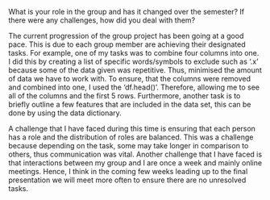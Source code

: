 What is your role in the group and has it changed over the semester? If there were any challenges, how did you deal with them?

The current progression of the group project has been going at a good pace. This is due to each group member are achieving their designated tasks. For example, one of my tasks was to combine four columns into one. I did this by creating a list of specific words/symbols to exclude such as ‘.x’ because some of the data given was repetitive. Thus, minimised the amount of data we have to work with. To ensure, that the columns were removed and combined into one, I used the ‘df.head()’. Therefore, allowing me to see all of the columns and the first 5 rows. Furthermore, another task is to briefly outline a few features that are included in the data set, this can be done by using the data dictionary.  

A challenge that I have faced during this time is ensuring that each person has a role and the distribution of roles are balanced. This was a challenge because depending on the task, some may take longer in comparison to others, thus communication was vital. Another challenge that I have faced is that interactions between my group and I are once a week and mainly online meetings. Hence, I think in the coming few weeks leading up to the final presentation we will meet more often to ensure there are no unresolved tasks. 
